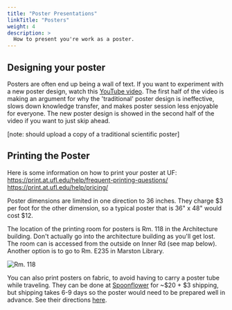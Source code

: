```yaml
---
title: "Poster Presentations"
linkTitle: "Posters"
weight: 4
description: >
  How to present you're work as a poster.
---
```


## Designing your poster

Posters are often end up being a wall of text. If you want to experiment with a new poster design, watch this [YouTube video](youtu.be/1RwJbhkCA58). The first half of the video is making an argument for why the 'traditional' poster design is ineffective, slows down knowledge transfer, and makes poster session less enjoyable for everyone. The new poster design is showed in the second half of the video if you want to just skip ahead. 

[note: should upload a copy of a traditional scientific poster]

## Printing the Poster
Here is some information on how to print your poster at UF:
https://print.at.ufl.edu/help/frequent-printing-questions/
https://print.at.ufl.edu/help/pricing/

Poster dimensions are limited in one direction to 36 inches. They charge $3 per foot for the other dimension, so a typical poster that is 36" x 48" would cost $12. 

The location of the printing room for posters is Rm. 118 in the Architecture building. Don't actually go into the architecture building as you'll get lost. The room can is accessed from the outside on Inner Rd (see map below). Another option is to go to Rm. E235 in Marston Library. 

![Rm. 118](https://github.com/weecology/lab-wiki/blob/master/uploads/poster_print_location.png)

You can also print posters on fabric, to avoid having to carry a poster tube while traveling. They can be done at [Spoonflower](https://www.spoonflower.com/welcome) for ~$20 + $3 shipping, but shipping takes 6-9 days so the poster would need to be prepared well in advance. See their directions [here](https://support.spoonflower.com/hc/en-us/articles/204266984-How-to-Create-a-Fabric-Presentation-Poster-from-a-PowerPoint-or-PDF). 